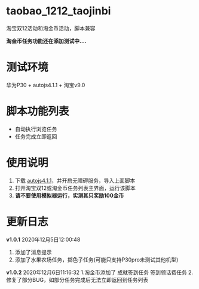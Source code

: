 # taobao_1212_taojinbi
淘宝双12活动和淘金币活动，脚本兼容

**淘金币任务功能还在添加测试中....**


# 测试环境
华为P30 + autojs4.1.1 + 淘宝v9.0

# 脚本功能列表
 - 自动执行浏览任务
 - 任务完成立即返回
 

# 使用说明
 1. 下载 [autojs4.1.1](https://share.weiyun.com/owu3tBNr)，并开启无障碍服务，导入上面脚本
 2. 打开淘宝双12或淘金币任务列表主界面，运行该脚本
 3. **请不要使用模拟器运行，实测其只奖励100金币**
 

# 更新日志
**v1.0.1** 2020年12月5日12:00:48  
1. 添加了消息提示 
2. 添加了水果农场任务，掷色子任务(可能只支持P30pro未测试其他机型)

**v1.0.2** 2020年12月6日11:16:32
1.淘金币添加了 成就签到任务 签到领话费任务
2.修复了部分BUG，如部分任务完成后无法立即返回到任务列表

